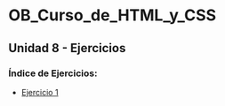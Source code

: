 # OB_Curso_de_HTML_y_CSS
## Unidad 8 - Ejercicios
### Índice de Ejercicios:
- [Ejercicio 1](ejercicio_01)

